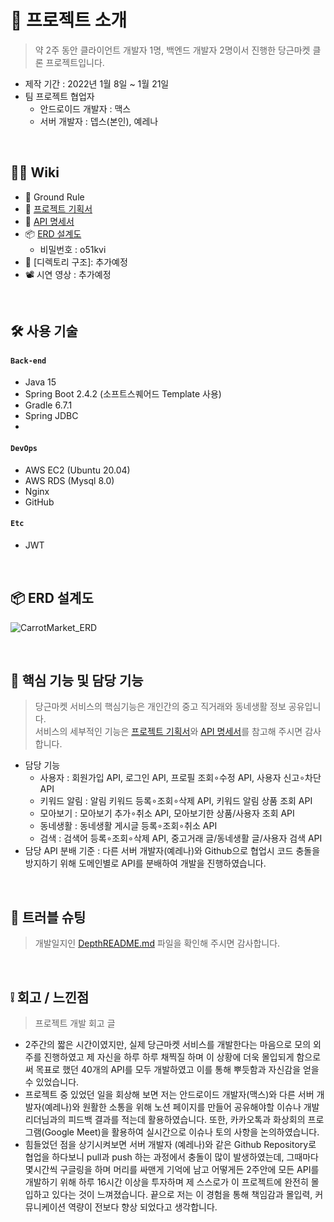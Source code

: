 # 📝 프로젝트 소개
>약 2주 동안 클라이언트 개발자 1명, 백엔드 개발자 2명이서 진행한 당근마켓 클론 프로젝트입니다.  
- 제작 기간 : 2022년 1월 8일 ~ 1월 21일  
- 팀 프로젝트 협업자  
    - 안드로이드 개발자 : 맥스
    - 서버 개발자 : 뎁스(본인), 예레나

</br>

## 💁‍♂️ Wiki
- 📌 Ground Rule
- 📄 [프로젝트 기획서](https://docs.google.com/document/d/1_Vou9ztPNuIda4ut12qDLIkIAlxaGnKM0SUuyv5ibpc/edit)
- 📰 [API 명세서](https://docs.google.com/spreadsheets/d/1B9NBjDoiH_AhRWvvDPoLE7wYosEl6iXz3fKVGy87UuY/edit#gid=1272810478)
- 📦 [ERD 설계도](https://aquerytool.com/aquerymain/index/?rurl=b0da8ff3-3f4b-4d0e-aee4-2b1f93770017)    
    - 비밀번호 : o51kvi   
- 📁 [디렉토리 구조]: 추가예정
- 📽 시연 영상 : 추가예정


</br>

## 🛠 사용 기술
#### `Back-end`
  - Java 15
  - Spring Boot 2.4.2 (소프트스퀘어드 Template 사용)
  - Gradle 6.7.1
  - Spring JDBC 
  - 
#### `DevOps`  
  - AWS EC2 (Ubuntu 20.04)  
  - AWS RDS (Mysql 8.0)
  - Nginx
  - GitHub
#### `Etc`  
  - JWT

</br>

## 📦 ERD 설계도
![CarrotMarket_ERD](https://user-images.githubusercontent.com/62496215/157592220-fffa6e71-23be-4de9-b9c3-a1428a2784a5.png)

</br>

## 🔎 핵심 기능 및 담당 기능
>당근마켓 서비스의 핵심기능은 개인간의 중고 직거래와 동네생활 정보 공유입니다.  
>서비스의 세부적인 기능은 [프로젝트 기획서](https://docs.google.com/document/d/1_Vou9ztPNuIda4ut12qDLIkIAlxaGnKM0SUuyv5ibpc/edit?usp=sharing)와 [API 명세서](https://docs.google.com/spreadsheets/d/1B9NBjDoiH_AhRWvvDPoLE7wYosEl6iXz3fKVGy87UuY/edit#gid=1272810478)를 참고해 주시면 감사합니다.  
- 담당 기능  
    - 사용자 : 회원가입 API, 로그인 API, 프로필 조회∘수정 API, 사용자 신고∘차단 API
    - 키워드 알림 : 알림 키워드 등록∘조회∘삭제 API, 키워드 알림 상품 조회 API   
    - 모아보기 : 모아보기 추가∘취소 API, 모아보기한 상품/사용자 조회 API
    - 동네생활 : 동네생활 게시글 등록∘조회∘취소 API
    - 검색 : 검색어 등록∘조회∘삭제 API, 중고거래 글/동네생활 글/사용자 검색 API
- 담당 API 분배 기준 : 다른 서버 개발자(예레나)와 Github으로 협업시 코드 충돌을 방지하기 위해 도메인별로 API를 분배하여 개발을 진행하였습니다.  

</br>

## 🌟 트러블 슈팅
>개발일지인 [DepthREADME.md](https://github.com/gusdn7142/CarrotMarket_Clone_Server/blob/main/DepthREADME.md) 파일을 확인해 주시면 감사합니다.

</br>

## ❕ 회고 / 느낀점
>프로젝트 개발 회고 글
- 2주간의 짧은 시간이였지만, 실제 당근마켓 서비스를 개발한다는 마음으로 모의 외주를 진행하였고 제 자신을 하루 하루 채찍질 하며 이 상황에 더욱 몰입되게 함으로써 목표로 했던 40개의 API를 모두 개발하였고 이를 통해 뿌듯함과 자신감을 얻을 수 있었습니다.  
- 프로젝트 중 있었던 일을 회상해 보면 저는 안드로이드 개발자(맥스)와 다른 서버 개발자(예레나)와 원활한 소통을 위해 노션 페이지를 만들어 공유해야할 이슈나 개발 리더님과의 피드백 결과를 적는데 활용하였습니다. 또한, 카카오톡과 화상회의 프로그램(Google Meet)을 활용하여 실시간으로 이슈나 토의 사항을 논의하였습니다.  
- 힘들었던 점을 상기시켜보면 서버 개발자 (예레나)와 같은 Github Repository로 협업을 하다보니 pull과 push 하는 과정에서 충돌이 많이 발생하였는데, 그때마다 몇시간씩 구글링을 하며 머리를 싸맨게 기억에 남고 어떻게든 2주안에 모든 API를 개발하기 위해 하루 16시간 이상을 투자하며 제 스스로가 이 프로젝트에 완전히 몰입하고 있다는 것이 느껴졌습니다. 끝으로 저는 이 경험을 통해 책임감과 몰입력, 커뮤니케이션 역량이 전보다 향상 되었다고 생각합니다. 
